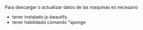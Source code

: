 
Para descargar o actualizar datos de las maquinas es necesario
- tener instalado js-beautify
- tener habilidado comando "sponge
